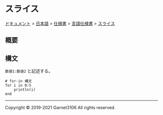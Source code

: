 # スライス

[ドキュメント](../../../../index.md) > [日本語](../../../index.md) > [仕様書](../../index.md) > [言語仕様書](../index.md) > [スライス](./index.md)

## 概要

## 構文

`数値1:数値2` と記述する。

```
# for-in 構文
for i in 0:5
    println(i)
end
```

---

Copyright © 2019-2021 Garnet3106 All rights reserved.
